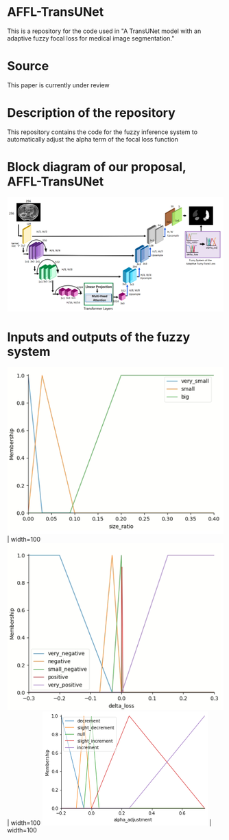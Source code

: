 # AFFL-TransUNet
This is a repository for the code used in "A TransUNet model with an adaptive fuzzy focal loss for medical image segmentation."
# Source
This paper is currently under review 

# Description of the repository
This repository contains the code for the fuzzy inference system to automatically adjust the alpha term of the focal loss function 

# Block diagram of our proposal, AFFL-TransUNet
![Alt Text](Figures/Diagram.png)

# Inputs and outputs of the fuzzy system
![Alt Text](Figures/FuzzyInput1.png) | width=100
![Alt Text](Figures/FuzzyInput2.png) | width=100
![Alt Text](Figures/FuzzyOutput.png) | width=100
